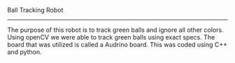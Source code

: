 Ball Tracking Robot
______________________________________________________________________________
The purpose of this robot is to track green balls and ignore all other colors. Using openCV we were able to track green balls using exact specs. The board that was utilized is called a Audrino board. This was coded using C++ and python.
